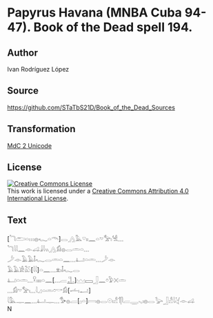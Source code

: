 # Papyrus Havana (MNBA Cuba 94-47). Book of the Dead spell 194.

## Author 

Ivan Rodríguez López

## Source 

https://github.com/STaTbS21D/Book_of_the_Dead_Sources

## Transformation 

[MdC 2 Unicode](https://statbs21d.github.io/mdc2unicode.html)

## License 

<a rel="license" href="http://creativecommons.org/licenses/by/4.0/"><img alt="Creative Commons License" style="border-width:0" src="https://i.creativecommons.org/l/by/4.0/88x31.png" /></a><br />This work is licensed under a <a rel="license" href="http://creativecommons.org/licenses/by/4.0/">Creative Commons Attribution 4.0 International License</a>.

## Text 

<hiero><rubrum>[𓆓𓂧𓏏𓏥𓐍𓆑𓏏𓄭]𓂋𓂻𓅓𓎺𓏤𓏤𓈖𓏏</rubrum>𓎻𓅡𓏤𓀽𓈓<br>
𓆓𓇋𓇋𓈖𓁹𓊩𓇍𓇋𓏭𓂻𓀁𓐍𓂋𓏛𓏏𓈓<br>
𓌳𓁹𓄿𓄿𓄤𓆑𓂋𓏛𓏏𓈖𓈓𓂞𓏏𓏛𓈓𓌳𓁹<br>
𓄿𓄿𓀀𓅷[𓇋𓇋]𓏏𓈖𓈓𓁷𓏤𓄤𓆑𓂋<br>
𓂞𓏏𓏛𓈓𓎃𓏤𓏤𓏤𓏤𓏏𓈖[𓈓𓐝𓊻]𓈉𓈙𓃀𓈖𓏌𓅱𓏴𓏛<br>
𓈓𓀁𓎻𓅡𓏤𓈓𓇋𓈎𓏏𓏛𓏌𓎡𓀁[𓌡𓏤𓂝]<br>
𓇋𓅓𓊃𓈖𓈓𓂞𓊃𓈓𓅜𓐍𓐝[𓊪𓏏]𓇯𓐍𓂋𓇳𓏤𓀭𓄊𓋴𓐝𓇾𓈅𓏤𓐍𓂋𓅬𓃀𓀭𓇋𓋔𓁹𓊩<br>
N<br></hiero>